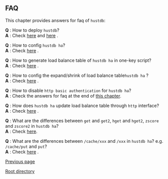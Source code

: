 FAQ
--

This chapter provides answers for faq of `hustdb`:

**Q** :  How to deploy `hustdb`?  
**A** :  Check [here](../guide/hustdb.md) and [here](../advanced/hustdb/deploy.md) .

**Q** :  How to config `hustdb ha`?  
**A** :  Check [here](../advanced/ha/nginx.md) .

**Q** :  How to generate load balance table of `hustdb ha` in one-key script?  
**A** :  Check [here](../advanced/ha/table.md) .

**Q** :  How to config the expand/shrink of load balance table`hustdb ha` ?  
**A** :  Check [here](../advanced/ha/table.md) .

**Q** :  How to disable `http basic authentication` for `hustdb ha`?  
**A** :  Check the answers for faq at the end of [this chapter](../advanced/ha/nginx.md).

**Q** :  How does `hustdb ha` update load balance table through `http` interface?  
**A** :  Check [here](../api/ha/set_table.md) .

**Q** :  What are the differences between `get` and `get2`, `hget` and `hget2`, `zscore` and `zscore2` in `hustdb ha`?  
**A** :  Check [here](../api/ha.md).

**Q** :  What are the differences between `/cache/xxx` and `/xxx` in `hustdb ha`?  e.g. `/cache/put` and `put`?   
**A** :  Check [here](../api/ha.md) .
    
[Previous page](index.md)

[Root directory](../index.md)